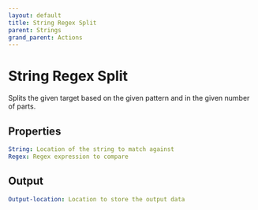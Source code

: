 ```yaml
---
layout: default
title: String Regex Split
parent: Strings
grand_parent: Actions
---
```

# String Regex Split
Splits the given target based on the given pattern and in the given number of parts.

## Properties
```yaml
String: Location of the string to match against
Regex: Regex expression to compare
```

## Output
```yaml
Output-location: Location to store the output data
```
